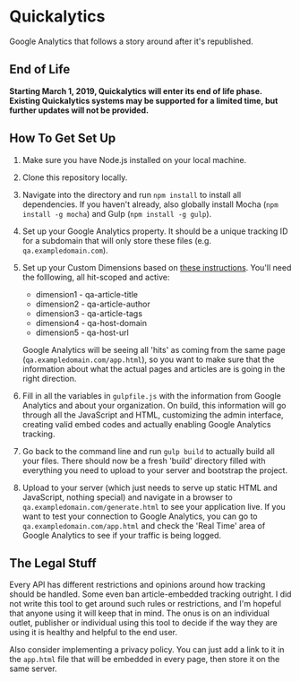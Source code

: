 # Quickalytics
Google Analytics that follows a story around after it's republished.

## End of Life
**Starting March 1, 2019, Quickalytics will enter its end of life phase. Existing Quickalytics systems may be supported for a limited time, but further updates will not be provided.**

## How To Get Set Up

1. Make sure you have Node.js installed on your local machine.

2. Clone this repository locally.

3. Navigate into the directory and run `npm install` to install all dependencies. If you haven't already, also globally install Mocha (`npm install -g mocha`) and Gulp (`npm install -g gulp`).

4. Set up your Google Analytics property. It should be a unique tracking ID for a subdomain that will only store these files (e.g. `qa.exampledomain.com`).

5. Set up your Custom Dimensions based on [these instructions](https://developers.google.com/analytics/devguides/collection/analyticsjs/custom-dims-mets). You'll need the folllowing, all hit-scoped and active:

    - dimension1 - qa-article-title
    - dimension2 - qa-article-author
    - dimension3 - qa-article-tags
    - dimension4 - qa-host-domain
    - dimension5 - qa-host-url

    Google Analytics will be seeing all 'hits' as coming from the same page (`qa.exampledomain.com/app.html`), so you want to make sure that the information about what the actual pages and articles are is going in the right direction.

6. Fill in all the variables in `gulpfile.js` with the information from Google Analytics and about your organization. On build, this information will go through all the JavaScript and HTML, customizing the admin interface, creating valid embed codes and actually enabling Google Analytics tracking.

7. Go back to the command line and run `gulp build` to actually build all your files. There should now be a fresh 'build' directory filled with everything you need to upload to your server and bootstrap the project.

8. Upload to your server (which just needs to serve up static HTML and JavaScript, nothing special) and navigate in a browser to `qa.exampledomain.com/generate.html` to see your application live. If you want to test your connection to Google Analytics, you can go to `qa.exampledomain.com/app.html` and check the 'Real Time' area of Google Analytics to see if your traffic is being logged.

## The Legal Stuff

Every API has different restrictions and opinions around how tracking should be handled. Some even ban article-embedded tracking outright. I did not write this tool to get around such rules or restrictions, and I'm hopeful that anyone using it will keep that in mind. The onus is on an individual outlet, publisher or individual using this tool to decide if the way they are using it is healthy and helpful to the end user.

Also consider implementing a privacy policy. You can just add a link to it in the `app.html` file that will be embedded in every page, then store it on the same server.
